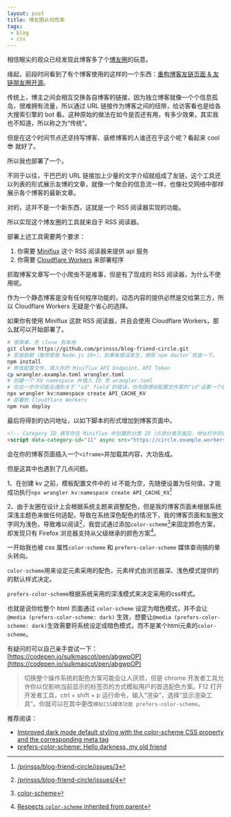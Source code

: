 ```yaml
---
layout: post
title: 博友圈从何而来
tags:
 - blog
 - css
---
```


相信眼尖的观众已经发现此博客多了个[博友圈](https://blog.xavierskip.com/blog-friend-circle/)的玩意。

缘起，前段时间看到了有个博客使用的这样的一个东西：[重构博客友链页面 & 友链朋友圈开源](https://prin.pw/building-blog-friend-circle/)。

传统上，博主之间会相互交换各自博客的链接，因为独立博客就像一个个信息孤岛，很难拥有流量，所以通过 URL 链接作为博客之间的纽带，给访客看也是给各大搜索引擎的 bot 看。这种原始的做法在如今是否还有用，有多少效果，其实我也不知道，所以称之为“传统”。

但是在这个时间节点还坚持写博客、装修博客的人谁还在乎这个呢？看起来 cool 😎 就好了。

所以我也部署了一个。

不同于以往，干巴巴的 URL 链接加上少量的文字介绍就组成了友链，这个工具还以列表的形式展示友博的文章，就像一个聚合的信息流一样，也像社交网络中那样展示各个博客的最新文章。

对的，这并不是一个新东西，这就是一个 RSS 阅读器实现的功能。

所以实现这个博友圈的工具就来自于 RSS 阅读器。

部署上述工具需要两个要求：

1. 你需要 [Miniflux](https://miniflux.app/) 这个 RSS 阅读器来提供 api 服务
2. 你需要 [Cloudflare Workers](https://www.cloudflare.com/) 来部署程序

抓取博客文章写一个小爬虫不是难事，但是有了现成的 RSS 阅读器，为什么不使用呢。

作为一个静态博客是没有任何程序功能的，动态内容的提供必然是交给第三方，所以 Cloudflare Workers 无疑是个省心的选择。

如果你有使用 Miniflux 这款 RSS 阅读器，并且会使用 Cloudflare Workers，那么就可以开始部署了。

```bash
# 很简单，先 clone 到本地
git clone https://github.com/prinsss/blog-friend-circle.git
# 安装依赖（推荐使用 Node.js 20+），如果有错误发生，使用`npm doctor`检查一下。
npm install
# 修改配置文件，填入你的 Miniflux API Endpoint、API Token
cp wrangler.example.toml wrangler.toml
# 创建一个 KV namespace 并填入 ID 至 wrangler.toml
# 在这一步你可能会遇到关于`"id" field`的错误，你先随便给配置文件里的"id"设置一个值，等生成了正确的值再将其填入
npx wrangler kv:namespace create API_CACHE_KV
# 部署到 Cloudflare Workers
npm run deploy
```

最后将得到的访问地址，以如下脚本的形式增加到博客页面中。

```html
<!-- Category ID 填写你在 Miniflux 中创建的分类 ID（点进分类页面后，地址栏中的数字即为 ID） -->
<script data-category-id="11" async src="https://circle.example.workers.dev/app.js"></script>
```

会在你的博客页面插入一个`<iframe>`并加载其内容，大功告成。

但是这其中也遇到了几点问题。

1、在创建 kv 之前，模板配置文件中的 id 不能为空，先随便设置为任何值，才能成功执行`npx wrangler kv:namespace create API_CACHE_KV`[^1]

2、由于友圈在设计上会根据系统主题来调整配色，但是我的博客页面未根据系统深浅主题色来做任何适配，导致在系统深色配色的情况下，我的博客页面和友圈文字同为浅色，导致难以阅读[^2]，我尝试通过添加`color-scheme`[^3]来固定颜色方案，却发现只有 Firefox 浏览器支持从父级继承的颜色方案[^4]。

一开始我也被 css 属性`color-scheme` 和 `prefers-color-scheme` 媒体查询搞的晕头转向。

`color-scheme`用来设定元素采用的配色，元素样式由浏览器深、浅色模式提供的的默认样式决定。

`prefers-color-scheme`根据系统采用的深浅模式来决定采用的css样式。

也就是说你给整个 html 页面通过 `color-scheme` 设定为暗色模式，并不会让`@media (prefers-color-scheme: dark)` 生效，想要让`@media (prefers-color-scheme: dark)`生效需要将系统设定成暗色模式，而不是某个html元素的`color-scheme`。

有疑问的可以自己亲手尝试一下：[https://codepen.io/sulkmascot/pen/abgwpOP](https://codepen.io/sulkmascot/pen/abgwpOP)

>切换整个操作系统的配色方案可能会让人厌烦，但是 chrome 开发者工具允许你以仅影响当前显示的标签页的方式模拟用户的首选配色方案。F12 打开开发者工具，ctrl + shift + p 运行命令，输入“渲染”，选择“显示渲染工具”。你就可以在其中更改`模拟CSS媒体功能 prefers-color-scheme`。

推荐阅读：

- [Improved dark mode default styling with the color-scheme CSS property and the corresponding meta tag](https://web.dev/articles/color-scheme)
- [prefers-color-scheme: Hello darkness, my old friend](https://web.dev/articles/prefers-color-scheme)

[^1]: [/prinsss/blog-friend-circle/issues/3](https://github.com/prinsss/blog-friend-circle/issues/3)
[^2]: [/prinsss/blog-friend-circle/issues/4](https://github.com/prinsss/blog-friend-circle/issues/4)
[^3]: [color-scheme](https://developer.mozilla.org/zh-CN/docs/Web/CSS/color-scheme)
[^4]: [Respects `color-scheme` inherited from parent](https://developer.mozilla.org/zh-CN/docs/Web/CSS/@media/prefers-color-scheme#%E6%B5%8F%E8%A7%88%E5%99%A8%E5%85%BC%E5%AE%B9%E6%80%A7)
